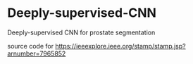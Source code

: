 # Deeply-supervised-CNN
Deeply-supervised CNN for prostate segmentation

source code for https://ieeexplore.ieee.org/stamp/stamp.jsp?arnumber=7965852
